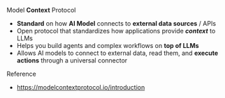 Model **Context** Protocol

- **Standard** on how **AI Model** connects to **external data sources** / APIs
- Open protocol that standardizes how applications provide **_context_** to LLMs
- Helps you build agents and complex workflows on **top of LLMs**
- Allows AI models to connect to external data, read them, and **execute actions** through a universal connector


Reference
- https://modelcontextprotocol.io/introduction
